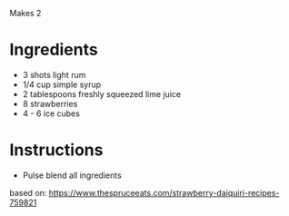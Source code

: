 Makes 2

# Ingredients
- 3 shots light rum
- 1/4 cup simple syrup
- 2 tablespoons freshly squeezed lime juice
- 8 strawberries
- 4 - 6 ice cubes

# Instructions
- Pulse blend all ingredients

based on: https://www.thespruceeats.com/strawberry-daiquiri-recipes-759821
